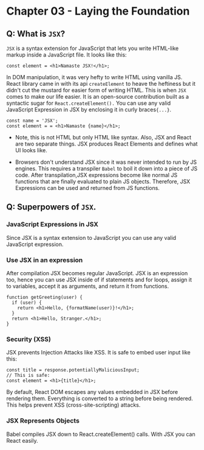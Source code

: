 # Chapter 03 - Laying the Foundation
## Q: What is `JSX`?
`JSX` is a syntax extension for JavaScript that lets you write HTML-like markup inside a JavaScript file. It looks like this:
```
const element = <h1>Namaste JSX!</h1>;
```
In DOM manipulation, it was very hefty to write HTML using vanilla JS. React library came in with its api `createElement` to heave the heftiness but it didn't cut the mustard for easier form of writing HTML. This is when `JSX` comes to make our life easier. It is an open-source contribution built as a syntactic sugar for `React.createElement().`
You can use any valid JavaScript Expression in JSX by enclosing it in curly braces`{...}`.
```
const name = 'JSX';
const element = = <h1>Namaste {name}</h1>;
```

* Note, this is not HTML but only HTML like syntax. Also, JSX and React are two separate things. JSX produces React Elements and defines what UI looks like.

* Browsers don't understand JSX since it was never intended to run by JS engines. This requires a transpiler `Babel` to boil it down into a piece of JS code. After transpilation,JSX expressions become like normal JS functions that are finally evaluated to plain JS objects. Therefore, JSX Expressions can be used and returned from JS functions.

## Q: Superpowers of `JSX`.
### JavaScript Expressions in JSX
Since JSX is a syntax extension to JavaScript you can use any valid JavaScript expression.

### Use JSX in an expression
After compilation JSX becomes regular JavaScript. JSX is an expression too, hence you can use JSX inside of if statements and for loops, assign it to variables, accept it as arguments, and return it from functions.

```
function getGreeting(user) {
  if (user) {
    return <h1>Hello, {formatName(user)}!</h1>;
  }
  return <h1>Hello, Stranger.</h1>;
}
```
### Security (XSS)
JSX prevents Injection Attacks like XSS. It is safe to embed user input like this:
```
const title = response.potentiallyMaliciousInput;
// This is safe:
const element = <h1>{title}</h1>;
```
By default, React DOM escapes any values embedded in JSX before rendering them. Everything is converted to a string before being rendered. This helps prevent XSS (cross-site-scripting) attacks.
### JSX Represents Objects
Babel compiles JSX down to React.createElement() calls. With JSX you can React easily.
